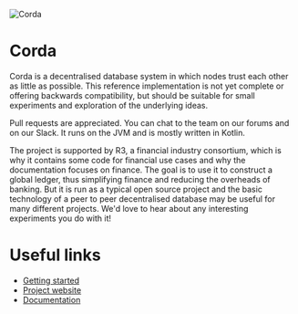 ![Corda](https://todo-add-corda-logo-location)

# Corda

Corda is a decentralised database system in which nodes trust each other as little as possible. This reference 
implementation is not yet complete or offering backwards compatibility, but should be suitable for small experiments
and exploration of the underlying ideas.
 
Pull requests are appreciated. You can chat to the team on our forums and on our Slack.
It runs on the JVM and is mostly written in Kotlin.

The project is supported by R3, a financial industry consortium, which is why it 
contains some code for financial use cases and why the documentation focuses on finance. The goal is to use it
to construct a global ledger, thus simplifying finance and reducing the overheads of banking. But it is run as 
a typical open source project and the basic technology of a peer to peer decentralised database may be useful 
for many different projects. We'd love to hear about any interesting experiments you do with it!

# Useful links

* [Getting started](https://docs.corda.net/getting-set-up.html)
* [Project website](https://corda.net)
* [Documentation](https://docs.corda.net)
